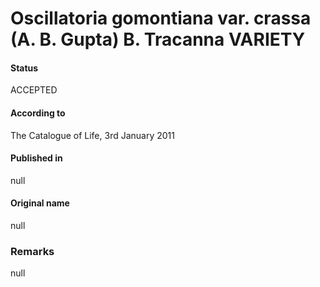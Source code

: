 Oscillatoria gomontiana var. crassa (A. B. Gupta) B. Tracanna VARIETY
=======

#### Status
ACCEPTED

#### According to
The Catalogue of Life, 3rd January 2011

#### Published in
null

#### Original name
null

### Remarks
null
